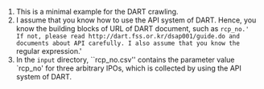 1. This is a minimal example for the DART crawling.
2. I assume that you know how to use the API system of DART. Hence, you know the building blocks of URL of DART document, such as `rcp_no.' If not, please read http://dart.fss.or.kr/dsap001/guide.do and documents about API carefully.
I also assume that you know the `regular expression.'
3. In the `input` directory, ``rcp_no.csv'' contains the parameter value `rcp_no' for three arbitrary IPOs, which is collected by using the API system of DART.
